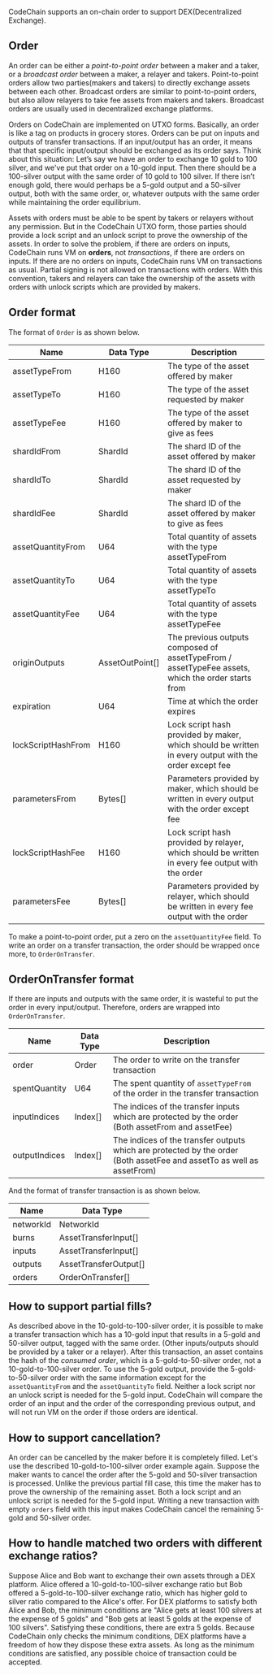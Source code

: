 CodeChain supports an on-chain order to support DEX(Decentralized Exchange).

## Order

An order can be either a _point-to-point order_ between a maker and a taker, or a _broadcast order_ between a maker, a relayer and takers.
Point-to-point orders allow two parties(makers and takers) to directly exchange assets between each other.
Broadcast orders are similar to point-to-point orders, but also allow relayers to take fee assets from makers and takers. Broadcast orders are usually used in decentralized exchange platforms.

Orders on CodeChain are implemented on UTXO forms.
Basically, an order is like a tag on products in grocery stores. Orders can be put on inputs and outputs of transfer transactions. If an input/output has an order, it means that that specific input/output should be exchanged as its order says. Think about this situation: Let’s say we have an order to exchange 10 gold to 100 silver, and we've put that order on a 10-gold input. Then there should be a 100-silver output with the same order of 10 gold to 100 silver. If there isn’t enough gold, there would perhaps be a 5-gold output and a 50-silver output, both with the same order, or, whatever outputs with the same order while maintaining the order equilibrium.

Assets with orders must be able to be spent by takers or relayers without any permission. But in the CodeChain UTXO form, those parties should provide a lock script and an unlock script to prove the ownership of the assets.  In order to solve the problem, if there are orders on inputs, CodeChain runs VM on **orders**, not *transactions*, if there are orders on inputs. If there are no orders on inputs, CodeChain runs VM on transactions as usual. Partial signing is not allowed on transactions with orders. With this convention, takers and relayers can take the ownership of the assets with orders with unlock scripts which are provided by makers.


## Order format

The format of `Order` is as shown below.

|        Name        |    Data Type    |                                                Description                                                |
|--------------------|-----------------|-----------------------------------------------------------------------------------------------------------|
| assetTypeFrom      | H160            | The type of the asset offered by maker                                                                    |
| assetTypeTo        | H160            | The type of the asset requested by maker                                                                  |
| assetTypeFee       | H160            | The type of the asset offered by maker to give as fees                                                    |
| shardIdFrom        | ShardId         | The shard ID of the asset offered by maker                                                                    |
| shardIdTo          | ShardId         | The shard ID of the asset requested by maker                                                                  |
| shardIdFee         | ShardId         | The shard ID of the asset offered by maker to give as fees                                                    |
| assetQuantityFrom    | U64             | Total quantity of assets with the type assetTypeFrom                                                        |
| assetQuantityTo      | U64             | Total quantity of assets with the type assetTypeTo                                                          |
| assetQuantityFee     | U64             | Total quantity of assets with the type assetTypeFee                                                         |
| originOutputs      | AssetOutPoint[] | The previous outputs composed of assetTypeFrom / assetTypeFee assets, which the order starts from         |
| expiration         | U64             | Time at which the order expires                                                                           |
| lockScriptHashFrom | H160            | Lock script hash provided by maker, which should be written in every output with the order except fee     |
| parametersFrom     | Bytes[]         | Parameters provided by maker, which should be written in every output with the order except fee           |
| lockScriptHashFee  | H160            | Lock script hash provided by relayer, which should be written in every fee output with the order          |
| parametersFee      | Bytes[]         | Parameters provided by relayer, which should be written in every fee output with the order                |

To make a point-to-point order, put a zero on the `assetQuantityFee` field.
To write an order on a transfer transaction, the order should be wrapped once more, to `OrderOnTransfer`.

## OrderOnTransfer format

If there are inputs and outputs with the same order, it is wasteful to put the order in every input/output. Therefore, orders are wrapped into `OrderOnTransfer`.

|       Name      |    Data Type    |                                                Description                                                |
|-----------------|-----------------|-----------------------------------------------------------------------------------------------------------|
| order           | Order           | The order to write on the transfer transaction                                                            |
| spentQuantity     | U64             | The spent quantity of `assetTypeFrom` of the order in the transfer transaction                              |
| inputIndices    | Index[]         | The indices of the transfer inputs which are protected by the order (Both assetFrom and assetFee)        |
| outputIndices   | Index[]         | The indices of the transfer outputs which are protected by the order (Both assetFee and assetTo as well as assetFrom)   |

And the format of transfer transaction is as shown below.

|      Name     |       Data Type       |
|---------------|-----------------------|
| networkId     | NetworkId             |
| burns         | AssetTransferInput[]  |
| inputs        | AssetTransferInput[]  |
| outputs       | AssetTransferOutput[] |
| orders        | OrderOnTransfer[]     |

## How to support partial fills?

As described above in the 10-gold-to-100-silver order, it is possible to make a transfer transaction which has a 10-gold input that results in a 5-gold and 50-silver output, tagged with the same order. (Other inputs/outputs should be provided by a taker or a relayer). After this transaction, an asset contains the hash of the *consumed order*, which is a 5-gold-to-50-silver order, not a 10-gold-to-100-silver order. To use the 5-gold output, provide the 5-gold-to-50-silver order with the same information except for the `assetQuantityFrom` and the `assetQuantityTo` field. Neither a lock script nor an unlock script is needed for the 5-gold input. CodeChain will compare the order of an input and the order of the corresponding previous output, and will not run VM on the order if those orders are identical.

## How to support cancellation?

An order can be cancelled by the maker before it is completely filled. Let's use the described 10-gold-to-100-silver order example again. Suppose the maker wants to cancel the order after the 5-gold and 50-silver transaction is processed. Unlike the previous partial fill case, this time the maker has to prove the ownership of the remaining asset. Both a lock script and an unlock script is needed for the 5-gold input. Writing a new transaction with empty `orders` field with this input makes CodeChain cancel the remaining 5-gold and 50-silver order.

## How to handle matched two orders with different exchange ratios?

Suppose Alice and Bob want to exchange their own assets through a DEX platform. Alice offered a 10-gold-to-100-silver exchange ratio but Bob offered a 5-gold-to-100-silver exchange ratio, which has higher gold to silver ratio compared to the Alice's offer. For DEX platforms to satisfy both Alice and Bob, the minimum conditions are "Alice gets at least 100 silvers at the expense of 5 golds" and "Bob gets at least 5 golds at the expense of 100 silvers". Satisfying these conditions, there are extra 5 golds. Because CodeChain only checks the minimum conditions, DEX platforms have a freedom of how they dispose these extra assets. As long as the minimum conditions are satisfied, any possible choice of transaction could be accepted.